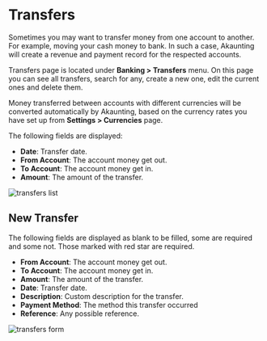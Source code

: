Transfers
=========

Sometimes you may want to transfer money from one account to another. For example, moving your cash money to bank. In such a case, Akaunting will create a revenue and payment record for the respected accounts.

Transfers page is located under **Banking > Transfers** menu. On this page you can see all transfers, search for any, create a new one, edit the current ones and delete them.

Money transferred between accounts with different currencies will be converted automatically by Akaunting, based on the currency rates you have set up from **Settings > Currencies** page.

The following fields are displayed:

- **Date**: Transfer date.
- **From Account**: The account	money get out.
- **To Account**: The account money get in.
- **Amount**: The amount of the transfer.

![transfers list](_images/transfers_list.png)

## New Transfer

The following fields are displayed as blank to be filled, some are required and some not. Those marked with red star are required.

- **From Account**: The account	money get out.
- **To Account**: The account money get in.
- **Amount**: The amount of the transfer.
- **Date**: Transfer date.
- **Description**: Custom description for the transfer.
- **Payment Method**: The method this transfer occurred
- **Reference**: Any possible reference.

![transfers form](_images/transfers_form.png)

